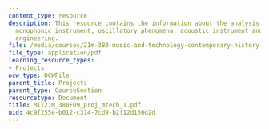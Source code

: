 ```yaml
---
content_type: resource
description: This resource contains the information about the analysis of the theremin,
  monophonic instrument, oscillatory phenomena, acoustic instrument and theremin's
  engineering.
file: /media/courses/21m-380-music-and-technology-contemporary-history-and-aesthetics-fall-2009/4c9f255eb012c3147cd9b2f12d156d2d_MIT21M_380F09_proj_mtech_1.pdf
file_type: application/pdf
learning_resource_types:
- Projects
ocw_type: OCWFile
parent_title: Projects
parent_type: CourseSection
resourcetype: Document
title: MIT21M_380F09_proj_mtech_1.pdf
uid: 4c9f255e-b012-c314-7cd9-b2f12d156d2d
---
```

